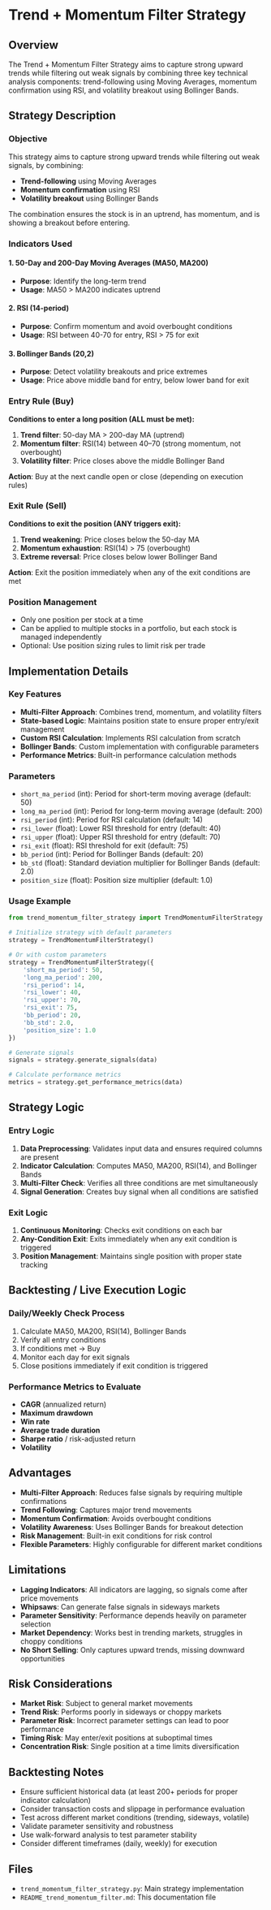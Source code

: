 # Trend + Momentum Filter Strategy

## Overview

The Trend + Momentum Filter Strategy aims to capture strong upward trends while filtering out weak signals by combining three key technical analysis components: trend-following using Moving Averages, momentum confirmation using RSI, and volatility breakout using Bollinger Bands.

## Strategy Description

### Objective
This strategy aims to capture strong upward trends while filtering out weak signals, by combining:
- **Trend-following** using Moving Averages
- **Momentum confirmation** using RSI
- **Volatility breakout** using Bollinger Bands

The combination ensures the stock is in an uptrend, has momentum, and is showing a breakout before entering.

### Indicators Used

#### 1. 50-Day and 200-Day Moving Averages (MA50, MA200)
- **Purpose**: Identify the long-term trend
- **Usage**: MA50 > MA200 indicates uptrend

#### 2. RSI (14-period)
- **Purpose**: Confirm momentum and avoid overbought conditions
- **Usage**: RSI between 40-70 for entry, RSI > 75 for exit

#### 3. Bollinger Bands (20,2)
- **Purpose**: Detect volatility breakouts and price extremes
- **Usage**: Price above middle band for entry, below lower band for exit

### Entry Rule (Buy)

**Conditions to enter a long position (ALL must be met):**

1. **Trend filter**: 50-day MA > 200-day MA (uptrend)
2. **Momentum filter**: RSI(14) between 40–70 (strong momentum, not overbought)
3. **Volatility filter**: Price closes above the middle Bollinger Band

**Action**: Buy at the next candle open or close (depending on execution rules)

### Exit Rule (Sell)

**Conditions to exit the position (ANY triggers exit):**

1. **Trend weakening**: Price closes below the 50-day MA
2. **Momentum exhaustion**: RSI(14) > 75 (overbought)
3. **Extreme reversal**: Price closes below lower Bollinger Band

**Action**: Exit the position immediately when any of the exit conditions are met

### Position Management

- Only one position per stock at a time
- Can be applied to multiple stocks in a portfolio, but each stock is managed independently
- Optional: Use position sizing rules to limit risk per trade

## Implementation Details

### Key Features
- **Multi-Filter Approach**: Combines trend, momentum, and volatility filters
- **State-based Logic**: Maintains position state to ensure proper entry/exit management
- **Custom RSI Calculation**: Implements RSI calculation from scratch
- **Bollinger Bands**: Custom implementation with configurable parameters
- **Performance Metrics**: Built-in performance calculation methods

### Parameters
- `short_ma_period` (int): Period for short-term moving average (default: 50)
- `long_ma_period` (int): Period for long-term moving average (default: 200)
- `rsi_period` (int): Period for RSI calculation (default: 14)
- `rsi_lower` (float): Lower RSI threshold for entry (default: 40)
- `rsi_upper` (float): Upper RSI threshold for entry (default: 70)
- `rsi_exit` (float): RSI threshold for exit (default: 75)
- `bb_period` (int): Period for Bollinger Bands (default: 20)
- `bb_std` (float): Standard deviation multiplier for Bollinger Bands (default: 2.0)
- `position_size` (float): Position size multiplier (default: 1.0)

### Usage Example

```python
from trend_momentum_filter_strategy import TrendMomentumFilterStrategy

# Initialize strategy with default parameters
strategy = TrendMomentumFilterStrategy()

# Or with custom parameters
strategy = TrendMomentumFilterStrategy({
    'short_ma_period': 50,
    'long_ma_period': 200,
    'rsi_period': 14,
    'rsi_lower': 40,
    'rsi_upper': 70,
    'rsi_exit': 75,
    'bb_period': 20,
    'bb_std': 2.0,
    'position_size': 1.0
})

# Generate signals
signals = strategy.generate_signals(data)

# Calculate performance metrics
metrics = strategy.get_performance_metrics(data)
```

## Strategy Logic

### Entry Logic
1. **Data Preprocessing**: Validates input data and ensures required columns are present
2. **Indicator Calculation**: Computes MA50, MA200, RSI(14), and Bollinger Bands
3. **Multi-Filter Check**: Verifies all three conditions are met simultaneously
4. **Signal Generation**: Creates buy signal when all conditions are satisfied

### Exit Logic
1. **Continuous Monitoring**: Checks exit conditions on each bar
2. **Any-Condition Exit**: Exits immediately when any exit condition is triggered
3. **Position Management**: Maintains single position with proper state tracking

## Backtesting / Live Execution Logic

### Daily/Weekly Check Process
1. Calculate MA50, MA200, RSI(14), Bollinger Bands
2. Verify all entry conditions
3. If conditions met → Buy
4. Monitor each day for exit signals
5. Close positions immediately if exit condition is triggered

### Performance Metrics to Evaluate
- **CAGR** (annualized return)
- **Maximum drawdown**
- **Win rate**
- **Average trade duration**
- **Sharpe ratio** / risk-adjusted return
- **Volatility**

## Advantages

- **Multi-Filter Approach**: Reduces false signals by requiring multiple confirmations
- **Trend Following**: Captures major trend movements
- **Momentum Confirmation**: Avoids overbought conditions
- **Volatility Awareness**: Uses Bollinger Bands for breakout detection
- **Risk Management**: Built-in exit conditions for risk control
- **Flexible Parameters**: Highly configurable for different market conditions

## Limitations

- **Lagging Indicators**: All indicators are lagging, so signals come after price movements
- **Whipsaws**: Can generate false signals in sideways markets
- **Parameter Sensitivity**: Performance depends heavily on parameter selection
- **Market Dependency**: Works best in trending markets, struggles in choppy conditions
- **No Short Selling**: Only captures upward trends, missing downward opportunities

## Risk Considerations

- **Market Risk**: Subject to general market movements
- **Trend Risk**: Performs poorly in sideways or choppy markets
- **Parameter Risk**: Incorrect parameter settings can lead to poor performance
- **Timing Risk**: May enter/exit positions at suboptimal times
- **Concentration Risk**: Single position at a time limits diversification

## Backtesting Notes

- Ensure sufficient historical data (at least 200+ periods for proper indicator calculation)
- Consider transaction costs and slippage in performance evaluation
- Test across different market conditions (trending, sideways, volatile)
- Validate parameter sensitivity and robustness
- Use walk-forward analysis to test parameter stability
- Consider different timeframes (daily, weekly) for execution

## Files

- `trend_momentum_filter_strategy.py`: Main strategy implementation
- `README_trend_momentum_filter.md`: This documentation file


